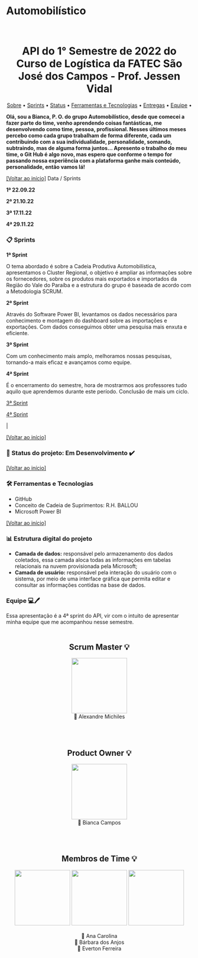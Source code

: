 # Automobilístico
<br id="inicio">
<h1 align="center">API do 1° Semestre de 2022 do Curso de Logística da FATEC São José dos Campos - Prof. Jessen Vidal </h1>
 <p align="center">
     <a href="#sobre">Sobre</a> • 
     <a href="#requisitos">Sprints</a> •
     <a href="#status">Status</a> •
     <a href="#techtools">Ferramentas e Tecnologias</a> •
     <a href="#entregas">Entregas</a> • 
     <a href="#equipe">Equipe</a> • 
</p>

<span id="sobre">

 **Olá, sou a Bianca, P. O. do grupo Automobilístico, desde que comecei a fazer parte do time, venho aprendendo coisas fantásticas, me desenvolvendo como time, pessoa, profissional. Nesses últimos meses percebo como cada grupo trabalham de forma diferente, cada um contribuindo com a sua individualidade, personalidade, somando, subtraindo, mas de alguma forma juntos... Apresento o trabalho do meu time, o Git Hub é algo novo, mas espero que conforme o tempo for passando nossa experiência com a plataforma ganhe mais conteúdo, personalidade, então vamos lá!**
 <p>
   
 </p>

<a href="#inicio">[Voltar ao início]</a>
 Data / Sprints

**1ª  22.09.22** 

**2ª  21.10.22** 

**3ª  17.11.22**

**4ª  29.11.22**
<span id="requisitos">

### :clipboard: Sprints
 <p>



**1ª Sprint**

O tema abordado é sobre a Cadeia Produtiva Automobilística, apresentamos o Cluster Regional, o objetivo é ampliar as informações sobre os fornecedores, sobre os produtos mais exportados e importados da Região do Vale do Paraíba e a estrutura do grupo é baseada de acordo com a Metodologia SCRUM.


**2ª Sprint**

Através do Software Power BI, levantamos os dados necessários para conhecimento e montagem do dashboard sobre as importações e exportações. Com dados conseguimos obter uma pesquisa mais enxuta e eficiente.


**3ª Sprint**

Com um conhecimento mais amplo, melhoramos nossas pesquisas, tornando-a mais eficaz e avançamos como equipe.

  
 **4ª Sprint**
 
 É o encerramento do semestre, hora de mostrarmos aos professores tudo aquilo que aprendemos durante este período. Conclusão de mais um ciclo.
  
 <p><a href="https://app.powerbi.com/groups/me/reports/1066aea9-7451-442f-ac87-e043cef51f83/ReportSection">3ª Sprint</a></p>
  
 <p><a href="Power BI[(https://app.powerbi.com/Redirect?action=openreport&context=Annotate&ctid=cf72e2bd-7a2b-4783-bdeb-39d57b07f76f&pbi_source=mobile_android&groupObjectId=&appId=&reportObjectId=a598a19b-9e8b-47c2-b50b-8d5a8e33ae0c&reportPage=ReportSection&bookmarkGuid=02b886c9-9e68-4c90-8485-f7e501e8611d)">4ª Sprint</a></p> | 
  
 </p>

<a href="#inicio">[Voltar ao início]</a>
 <span id="status">

 ### :bookmark_tabs: Status do projeto: Em Desenvolvimento ✔️	
  
 <a href="#inicio">[Voltar ao início]</a>
  
 <span id="techtools">
 
 ### :hammer_and_wrench: Ferramentas e Tecnologias
 - GitHub
 - Conceito de Cadeia de Suprimentos: R.H. BALLOU
 - Microsoft Power BI
 
  
 <a href="#inicio">[Voltar ao início]</a>
 
 
<span id="estrutura-pastas">
 
### :bar_chart: Estrutura digital do projeto
 
- **Camada de dados:** responsável pelo armazenamento dos dados coletados, essa camada aloca todas as informações em tabelas relacionais na nuvem provisionada pela Microsoft;
- **Camada de usuário:** responsável pela interação do usuário com o sistema, por meio de uma interface gráfica que permita editar e consultar as informações contidas na base de dados.
 
 
### Equipe  💻🖊️
 
 Essa apresentação é a 4ª sprint do API, vir com o intuito de apresentar minha equipe que me acompanhou nesse semestre.
 <br><br>
 
 <h2 align="center">Scrum Master 💡</h2>
 <p align="center">
 <img width="150" src="https://user-images.githubusercontent.com/114160006/204157338-96716026-4f61-4f38-b5db-0d443ea54d2d.jpeg"/><br> 
 📌 Alexandre Michiles
 </p><br><br>
 
 <h2 align="center">Product Owner 💡</h2>
 <p align="center">
 <img width="150" src="https://user-images.githubusercontent.com/114160006/204157635-5b6c9233-8eb6-47e3-b7ba-4f6376656d5d.jpeg"/><br>
 📌 Bianca Campos
 </p>

<br><br>
<h2 align="center">Membros de Time 💡</h2>

<p align="center">
<img width="150" src="https://user-images.githubusercontent.com/114160006/204160146-ab5adbe5-b978-4708-b0ce-6035796c7318.jpeg">   <img width="150" height="150" src="https://user-images.githubusercontent.com/114160006/204160236-2eca56d0-0641-4c9c-ae93-6d1c60bd6660.jpeg">   <img width="150" src="https://user-images.githubusercontent.com/114160006/204160852-d1588d32-518c-4988-8a71-39b0b32ba21c.jpeg"><br><br>
📌 Ana Carolina  <br>
📌 Bárbara dos Anjos  <br>
📌 Everton Ferreira <br>



 

 





 
